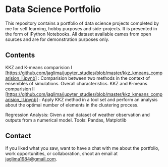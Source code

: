 # Data Science Portfolio

This repository contains a portfolio of data science projects completed by me for self learning, hobby purposes and side-projects. It is presented in the form of iPython Notebooks. All dataset available cames from open sources and are for demonstration purposes only.

## Contents

KKZ and K-means comparision I [https://github.com/jaglima/jupyter_studies/blob/master/kkz_kmeans_comparision_I.ipynb] : Comparision between two methods in the context of ensembles of simulations. Overall characteristics.
KKZ and K-means comparision II [https://github.com/jaglima/jupyter_studies/blob/master/kkz_kmeans_comparision_II.ipynb] : Apply KKZ method in a tool set and perform an analysis about the optimal number of elements in the clustering process.

Regression Analysis: Given a real dataset of weather observation and outputs from a numerical model.
    Tools: Pandas, Matplotlib


## Contact
If you liked what you saw, want to have a chat with me about the portfolio, work opportunities, or collaboration, shoot an email at jaglima1984@gmail.com.
